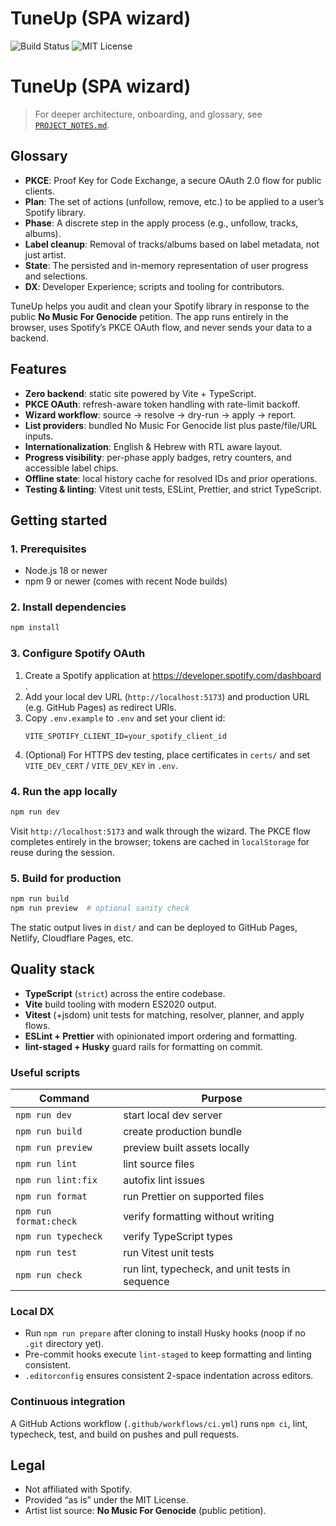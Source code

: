 # TuneUp (SPA wizard)

![Build Status](https://github.com/your-org/tuneup/actions/workflows/ci.yml/badge.svg)
![MIT License](https://img.shields.io/badge/license-MIT-green.svg)

# TuneUp (SPA wizard)

> For deeper architecture, onboarding, and glossary, see [`PROJECT_NOTES.md`](./PROJECT_NOTES.md).

## Glossary

- **PKCE**: Proof Key for Code Exchange, a secure OAuth 2.0 flow for public clients.
- **Plan**: The set of actions (unfollow, remove, etc.) to be applied to a user’s Spotify library.
- **Phase**: A discrete step in the apply process (e.g., unfollow, tracks, albums).
- **Label cleanup**: Removal of tracks/albums based on label metadata, not just artist.
- **State**: The persisted and in-memory representation of user progress and selections.
- **DX**: Developer Experience; scripts and tooling for contributors.

TuneUp helps you audit and clean your Spotify library in response to the public **No Music For Genocide** petition. The app runs entirely in the browser, uses Spotify’s PKCE OAuth flow, and never sends your data to a backend.

## Features

- **Zero backend**: static site powered by Vite + TypeScript.
- **PKCE OAuth**: refresh-aware token handling with rate-limit backoff.
- **Wizard workflow**: source → resolve → dry-run → apply → report.
- **List providers**: bundled No Music For Genocide list plus paste/file/URL inputs.
- **Internationalization**: English & Hebrew with RTL aware layout.
- **Progress visibility**: per-phase apply badges, retry counters, and accessible label chips.
- **Offline state**: local history cache for resolved IDs and prior operations.
- **Testing & linting**: Vitest unit tests, ESLint, Prettier, and strict TypeScript.

## Getting started

### 1. Prerequisites

- Node.js 18 or newer
- npm 9 or newer (comes with recent Node builds)

### 2. Install dependencies

```bash
npm install
```

### 3. Configure Spotify OAuth

1. Create a Spotify application at https://developer.spotify.com/dashboard .
2. Add your local dev URL (`http://localhost:5173`) and production URL (e.g. GitHub Pages) as redirect URIs.
3. Copy `.env.example` to `.env` and set your client id:
   ```env
   VITE_SPOTIFY_CLIENT_ID=your_spotify_client_id
   ```
4. (Optional) For HTTPS dev testing, place certificates in `certs/` and set `VITE_DEV_CERT` / `VITE_DEV_KEY` in `.env`.

### 4. Run the app locally

```bash
npm run dev
```

Visit `http://localhost:5173` and walk through the wizard. The PKCE flow completes entirely in the browser; tokens are cached in `localStorage` for reuse during the session.

### 5. Build for production

```bash
npm run build
npm run preview  # optional sanity check
```

The static output lives in `dist/` and can be deployed to GitHub Pages, Netlify, Cloudflare Pages, etc.

## Quality stack

- **TypeScript** (`strict`) across the entire codebase.
- **Vite** build tooling with modern ES2020 output.
- **Vitest** (+jsdom) unit tests for matching, resolver, planner, and apply flows.
- **ESLint + Prettier** with opinionated import ordering and formatting.
- **lint-staged + Husky** guard rails for formatting on commit.

### Useful scripts

| Command                | Purpose                                         |
| ---------------------- | ----------------------------------------------- |
| `npm run dev`          | start local dev server                          |
| `npm run build`        | create production bundle                        |
| `npm run preview`      | preview built assets locally                    |
| `npm run lint`         | lint source files                               |
| `npm run lint:fix`     | autofix lint issues                             |
| `npm run format`       | run Prettier on supported files                 |
| `npm run format:check` | verify formatting without writing               |
| `npm run typecheck`    | verify TypeScript types                         |
| `npm run test`         | run Vitest unit tests                           |
| `npm run check`        | run lint, typecheck, and unit tests in sequence |

### Local DX

- Run `npm run prepare` after cloning to install Husky hooks (noop if no `.git` directory yet).
- Pre-commit hooks execute `lint-staged` to keep formatting and linting consistent.
- `.editorconfig` ensures consistent 2-space indentation across editors.

### Continuous integration

A GitHub Actions workflow (`.github/workflows/ci.yml`) runs `npm ci`, lint, typecheck, test, and build on pushes and pull requests.

## Legal

- Not affiliated with Spotify.
- Provided “as is” under the MIT License.
- Artist list source: **No Music For Genocide** (public petition).
